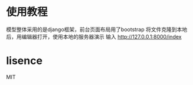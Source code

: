 # 使用教程
模型整体采用的是django框架，前台页面布局用了bootstrap
将文件克隆到本地后，用编辑器打开，使用本地的服务器演示
输入 http://127.0.0.1:8000/index


# lisence
MIT 
